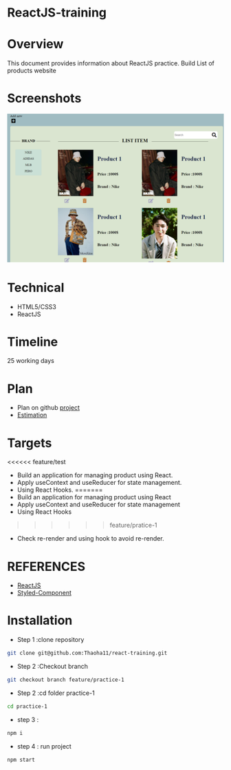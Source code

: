 # ReactJS-training

# Overview

This document provides information about ReactJS practice. Build List of products website

# Screenshots

![Screenshot](./src/assets/images/image.png)

# Technical

- HTML5/CSS3
- ReactJS

# Timeline

25 working days

# Plan

- Plan on github [project](https://github.com/Thaoha11/react-training/projects/1)
- [Estimation](https://docs.google.com/document/d/1ADjTg72i9YvovtZ6MptBo0t1jYReN2OR/edit?usp=sharing&ouid=101599634004198816561&rtpof=true&sd=true)

# Targets

<<<<<< feature/test
- Build an application for managing product using React.
- Apply useContext and useReducer for state management.
- Using React Hooks.
=======
- Build an application for managing product using React
- Apply useContext and useReducer for state management
- Using React Hooks
>>>>>> feature/pratice-1
- Check re-render and using hook to avoid re-render.

# REFERENCES

- [ReactJS](https://reactjs.org/docs/thinking-in-react.html)
- [Styled-Component](https://styled-components.com/docs)

# Installation

- Step 1 :clone repository

```bash
git clone git@github.com:Thaoha11/react-training.git
```

- Step 2 :Checkout branch

```bash
git checkout branch feature/practice-1
```

- Step 2 :cd folder practice-1

```bash
cd practice-1
```

- step 3 :

```bash
npm i
```

- step 4 : run project

```bash
npm start
```
